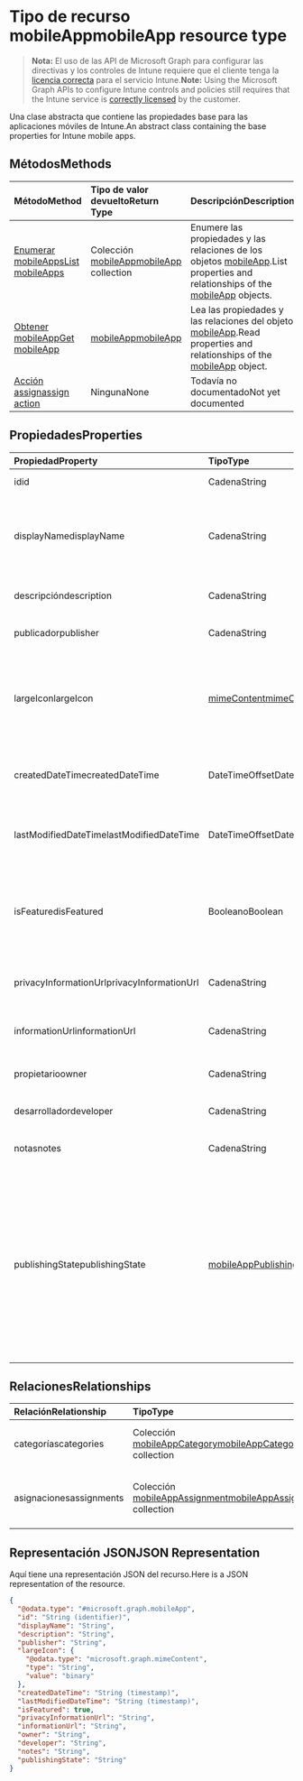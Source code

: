 # <a name="mobileapp-resource-type"></a><span data-ttu-id="41b42-101">Tipo de recurso mobileApp</span><span class="sxs-lookup"><span data-stu-id="41b42-101">mobileApp resource type</span></span>

> <span data-ttu-id="41b42-102">**Nota:** El uso de las API de Microsoft Graph para configurar las directivas y los controles de Intune requiere que el cliente tenga la [licencia correcta](https://go.microsoft.com/fwlink/?linkid=839381) para el servicio Intune.</span><span class="sxs-lookup"><span data-stu-id="41b42-102">**Note:** Using the Microsoft Graph APIs to configure Intune controls and policies still requires that the Intune service is [correctly licensed](https://go.microsoft.com/fwlink/?linkid=839381) by the customer.</span></span>

<span data-ttu-id="41b42-103">Una clase abstracta que contiene las propiedades base para las aplicaciones móviles de Intune.</span><span class="sxs-lookup"><span data-stu-id="41b42-103">An abstract class containing the base properties for Intune mobile apps.</span></span>
## <a name="methods"></a><span data-ttu-id="41b42-104">Métodos</span><span class="sxs-lookup"><span data-stu-id="41b42-104">Methods</span></span>
|<span data-ttu-id="41b42-105">Método</span><span class="sxs-lookup"><span data-stu-id="41b42-105">Method</span></span>|<span data-ttu-id="41b42-106">Tipo de valor devuelto</span><span class="sxs-lookup"><span data-stu-id="41b42-106">Return Type</span></span>|<span data-ttu-id="41b42-107">Descripción</span><span class="sxs-lookup"><span data-stu-id="41b42-107">Description</span></span>|
|:---|:---|:---|
|[<span data-ttu-id="41b42-108">Enumerar mobileApps</span><span class="sxs-lookup"><span data-stu-id="41b42-108">List mobileApps</span></span>](../api/intune_apps_mobileapp_list.md)|<span data-ttu-id="41b42-109">Colección [mobileApp](../resources/intune_apps_mobileapp.md)</span><span class="sxs-lookup"><span data-stu-id="41b42-109">[mobileApp](../resources/intune_apps_mobileapp.md) collection</span></span>|<span data-ttu-id="41b42-110">Enumere las propiedades y las relaciones de los objetos [mobileApp](../resources/intune_apps_mobileapp.md).</span><span class="sxs-lookup"><span data-stu-id="41b42-110">List properties and relationships of the [mobileApp](../resources/intune_apps_mobileapp.md) objects.</span></span>|
|[<span data-ttu-id="41b42-111">Obtener mobileApp</span><span class="sxs-lookup"><span data-stu-id="41b42-111">Get mobileApp</span></span>](../api/intune_apps_mobileapp_get.md)|[<span data-ttu-id="41b42-112">mobileApp</span><span class="sxs-lookup"><span data-stu-id="41b42-112">mobileApp</span></span>](../resources/intune_apps_mobileapp.md)|<span data-ttu-id="41b42-113">Lea las propiedades y las relaciones del objeto [mobileApp](../resources/intune_apps_mobileapp.md).</span><span class="sxs-lookup"><span data-stu-id="41b42-113">Read properties and relationships of the [mobileApp](../resources/intune_apps_mobileapp.md) object.</span></span>|
|[<span data-ttu-id="41b42-114">Acción assign</span><span class="sxs-lookup"><span data-stu-id="41b42-114">assign action</span></span>](../api/intune_apps_mobileapp_assign.md)|<span data-ttu-id="41b42-115">Ninguna</span><span class="sxs-lookup"><span data-stu-id="41b42-115">None</span></span>|<span data-ttu-id="41b42-116">Todavía no documentado</span><span class="sxs-lookup"><span data-stu-id="41b42-116">Not yet documented</span></span>|

## <a name="properties"></a><span data-ttu-id="41b42-117">Propiedades</span><span class="sxs-lookup"><span data-stu-id="41b42-117">Properties</span></span>
|<span data-ttu-id="41b42-118">Propiedad</span><span class="sxs-lookup"><span data-stu-id="41b42-118">Property</span></span>|<span data-ttu-id="41b42-119">Tipo</span><span class="sxs-lookup"><span data-stu-id="41b42-119">Type</span></span>|<span data-ttu-id="41b42-120">Descripción</span><span class="sxs-lookup"><span data-stu-id="41b42-120">Description</span></span>|
|:---|:---|:---|
|<span data-ttu-id="41b42-121">id</span><span class="sxs-lookup"><span data-stu-id="41b42-121">id</span></span>|<span data-ttu-id="41b42-122">Cadena</span><span class="sxs-lookup"><span data-stu-id="41b42-122">String</span></span>|<span data-ttu-id="41b42-123">Clave de la entidad.</span><span class="sxs-lookup"><span data-stu-id="41b42-123">Key of the entity.</span></span>|
|<span data-ttu-id="41b42-124">displayName</span><span class="sxs-lookup"><span data-stu-id="41b42-124">displayName</span></span>|<span data-ttu-id="41b42-125">Cadena</span><span class="sxs-lookup"><span data-stu-id="41b42-125">String</span></span>|<span data-ttu-id="41b42-126">El título de la aplicación importado o proporcionado por el administrador.</span><span class="sxs-lookup"><span data-stu-id="41b42-126">The admin provided or imported title of the app.</span></span>|
|<span data-ttu-id="41b42-127">descripción</span><span class="sxs-lookup"><span data-stu-id="41b42-127">description</span></span>|<span data-ttu-id="41b42-128">Cadena</span><span class="sxs-lookup"><span data-stu-id="41b42-128">String</span></span>|<span data-ttu-id="41b42-129">La descripción de la aplicación.</span><span class="sxs-lookup"><span data-stu-id="41b42-129">The description of the app.</span></span>|
|<span data-ttu-id="41b42-130">publicador</span><span class="sxs-lookup"><span data-stu-id="41b42-130">publisher</span></span>|<span data-ttu-id="41b42-131">Cadena</span><span class="sxs-lookup"><span data-stu-id="41b42-131">String</span></span>|<span data-ttu-id="41b42-132">El publicador de la aplicación.</span><span class="sxs-lookup"><span data-stu-id="41b42-132">The publisher of the app.</span></span>|
|<span data-ttu-id="41b42-133">largeIcon</span><span class="sxs-lookup"><span data-stu-id="41b42-133">largeIcon</span></span>|[<span data-ttu-id="41b42-134">mimeContent</span><span class="sxs-lookup"><span data-stu-id="41b42-134">mimeContent</span></span>](../resources/intune_shared_mimecontent.md)|<span data-ttu-id="41b42-135">El icono grande, se muestra en los detalles de la aplicación y se usa para cargar el icono.</span><span class="sxs-lookup"><span data-stu-id="41b42-135">The large icon, to be displayed in the app details and used for upload of the icon.</span></span>|
|<span data-ttu-id="41b42-136">createdDateTime</span><span class="sxs-lookup"><span data-stu-id="41b42-136">createdDateTime</span></span>|<span data-ttu-id="41b42-137">DateTimeOffset</span><span class="sxs-lookup"><span data-stu-id="41b42-137">DateTimeOffset</span></span>|<span data-ttu-id="41b42-138">La fecha y la hora de creación de la aplicación.</span><span class="sxs-lookup"><span data-stu-id="41b42-138">The date and time the app was created.</span></span>|
|<span data-ttu-id="41b42-139">lastModifiedDateTime</span><span class="sxs-lookup"><span data-stu-id="41b42-139">lastModifiedDateTime</span></span>|<span data-ttu-id="41b42-140">DateTimeOffset</span><span class="sxs-lookup"><span data-stu-id="41b42-140">DateTimeOffset</span></span>|<span data-ttu-id="41b42-141">Fecha y hora de la última modificación de la aplicación.</span><span class="sxs-lookup"><span data-stu-id="41b42-141">The date and time the app was last modified.</span></span>|
|<span data-ttu-id="41b42-142">isFeatured</span><span class="sxs-lookup"><span data-stu-id="41b42-142">isFeatured</span></span>|<span data-ttu-id="41b42-143">Booleano</span><span class="sxs-lookup"><span data-stu-id="41b42-143">Boolean</span></span>|<span data-ttu-id="41b42-144">El valor que indica si el administrador ha marcado la aplicación como destacada.</span><span class="sxs-lookup"><span data-stu-id="41b42-144">The value indicating whether the app is marked as featured by the admin.</span></span>|
|<span data-ttu-id="41b42-145">privacyInformationUrl</span><span class="sxs-lookup"><span data-stu-id="41b42-145">privacyInformationUrl</span></span>|<span data-ttu-id="41b42-146">Cadena</span><span class="sxs-lookup"><span data-stu-id="41b42-146">String</span></span>|<span data-ttu-id="41b42-147">La dirección URL de la declaración de privacidad.</span><span class="sxs-lookup"><span data-stu-id="41b42-147">The privacy statement Url.</span></span>|
|<span data-ttu-id="41b42-148">informationUrl</span><span class="sxs-lookup"><span data-stu-id="41b42-148">informationUrl</span></span>|<span data-ttu-id="41b42-149">Cadena</span><span class="sxs-lookup"><span data-stu-id="41b42-149">String</span></span>|<span data-ttu-id="41b42-150">La dirección URL para obtener más información.</span><span class="sxs-lookup"><span data-stu-id="41b42-150">The more information Url.</span></span>|
|<span data-ttu-id="41b42-151">propietario</span><span class="sxs-lookup"><span data-stu-id="41b42-151">owner</span></span>|<span data-ttu-id="41b42-152">Cadena</span><span class="sxs-lookup"><span data-stu-id="41b42-152">String</span></span>|<span data-ttu-id="41b42-153">Propietario de la aplicación.</span><span class="sxs-lookup"><span data-stu-id="41b42-153">The owner of the app.</span></span>|
|<span data-ttu-id="41b42-154">desarrollador</span><span class="sxs-lookup"><span data-stu-id="41b42-154">developer</span></span>|<span data-ttu-id="41b42-155">Cadena</span><span class="sxs-lookup"><span data-stu-id="41b42-155">String</span></span>|<span data-ttu-id="41b42-156">El desarrollador de la aplicación.</span><span class="sxs-lookup"><span data-stu-id="41b42-156">The developer of the app.</span></span>|
|<span data-ttu-id="41b42-157">notas</span><span class="sxs-lookup"><span data-stu-id="41b42-157">notes</span></span>|<span data-ttu-id="41b42-158">Cadena</span><span class="sxs-lookup"><span data-stu-id="41b42-158">String</span></span>|<span data-ttu-id="41b42-159">Notas de la aplicación.</span><span class="sxs-lookup"><span data-stu-id="41b42-159">Notes for the app.</span></span>|
|<span data-ttu-id="41b42-160">publishingState</span><span class="sxs-lookup"><span data-stu-id="41b42-160">publishingState</span></span>|[<span data-ttu-id="41b42-161">mobileAppPublishingState</span><span class="sxs-lookup"><span data-stu-id="41b42-161">mobileAppPublishingState</span></span>](../resources/intune_apps_mobileapppublishingstate.md)|<span data-ttu-id="41b42-162">Estado de publicación de la aplicación.</span><span class="sxs-lookup"><span data-stu-id="41b42-162">The publishing state for the app.</span></span> <span data-ttu-id="41b42-163">La aplicación no puede asignarse a menos que se publique.</span><span class="sxs-lookup"><span data-stu-id="41b42-163">The app cannot be assigned unless the app is published.</span></span> <span data-ttu-id="41b42-164">Los valores posibles son: `notPublished`, `processing` y `published`.</span><span class="sxs-lookup"><span data-stu-id="41b42-164">The possible values are `notPublished`, `processing`, `published`, , , , , , , , , or .</span></span>|

## <a name="relationships"></a><span data-ttu-id="41b42-165">Relaciones</span><span class="sxs-lookup"><span data-stu-id="41b42-165">Relationships</span></span>
|<span data-ttu-id="41b42-166">Relación</span><span class="sxs-lookup"><span data-stu-id="41b42-166">Relationship</span></span>|<span data-ttu-id="41b42-167">Tipo</span><span class="sxs-lookup"><span data-stu-id="41b42-167">Type</span></span>|<span data-ttu-id="41b42-168">Descripción</span><span class="sxs-lookup"><span data-stu-id="41b42-168">Description</span></span>|
|:---|:---|:---|
|<span data-ttu-id="41b42-169">categorías</span><span class="sxs-lookup"><span data-stu-id="41b42-169">categories</span></span>|<span data-ttu-id="41b42-170">Colección [mobileAppCategory](../resources/intune_apps_mobileappcategory.md)</span><span class="sxs-lookup"><span data-stu-id="41b42-170">[mobileAppCategory](../resources/intune_apps_mobileappcategory.md) collection</span></span>|<span data-ttu-id="41b42-171">La lista de categorías para esta aplicación.</span><span class="sxs-lookup"><span data-stu-id="41b42-171">The list of categories for this app.</span></span>|
|<span data-ttu-id="41b42-172">asignaciones</span><span class="sxs-lookup"><span data-stu-id="41b42-172">assignments</span></span>|<span data-ttu-id="41b42-173">Colección [mobileAppAssignment](../resources/intune_apps_mobileappassignment.md)</span><span class="sxs-lookup"><span data-stu-id="41b42-173">[mobileAppAssignment](../resources/intune_apps_mobileappassignment.md) collection</span></span>|<span data-ttu-id="41b42-174">La lista de asignaciones de grupo para esta aplicación móvil.</span><span class="sxs-lookup"><span data-stu-id="41b42-174">The list of group assignments for this mobile app.</span></span>|

## <a name="json-representation"></a><span data-ttu-id="41b42-175">Representación JSON</span><span class="sxs-lookup"><span data-stu-id="41b42-175">JSON Representation</span></span>
<span data-ttu-id="41b42-176">Aquí tiene una representación JSON del recurso.</span><span class="sxs-lookup"><span data-stu-id="41b42-176">Here is a JSON representation of the resource.</span></span>
<!--{
  "blockType": "resource",
  "abstract": true,
  "keyProperty": "id",
  "baseType": "microsoft.graph.entity",
  "@odata.type": "microsoft.graph.mobileApp"
}-->
``` json
{
  "@odata.type": "#microsoft.graph.mobileApp",
  "id": "String (identifier)",
  "displayName": "String",
  "description": "String",
  "publisher": "String",
  "largeIcon": {
    "@odata.type": "microsoft.graph.mimeContent",
    "type": "String",
    "value": "binary"
  },
  "createdDateTime": "String (timestamp)",
  "lastModifiedDateTime": "String (timestamp)",
  "isFeatured": true,
  "privacyInformationUrl": "String",
  "informationUrl": "String",
  "owner": "String",
  "developer": "String",
  "notes": "String",
  "publishingState": "String"
}
```



